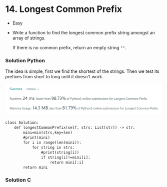 # 14. Longest Common Prefix

* Easy
*   Write a function to find the longest common prefix string amongst an array of strings.

    If there is no common prefix, return an empty string `""`.

### Solution Python&#x20;

The idea is simple, first we find the shortest of the strings. Then we test its prefixes from short to long until it doesn't work.&#x20;

![](<../../.gitbook/assets/image (11) (1) (1) (1) (1) (1) (1) (1).png>)

```
class Solution:
    def longestCommonPrefix(self, strs: List[str]) -> str:
        mini=min(strs,key=len)
        #print(mini)
        for i in range(len(mini)):
            for string in strs:
                #print(string[i])
                if string[i]!=mini[i]:
                    return mini[:i]
        return mini
```

### Solution C

